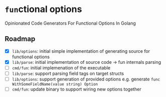 # `fun`ctional options

Opinionated Code Generators For Functional Options In Golang

## Roadmap

- [x] `lib/options`: initial simple implementation of generating source for functional options
- [x] `lib/parse`: initial implementation of source code -> fun internals parsing
- [ ] `cmd/fun`: initial implemenation of the executable
- [ ] `lib/parse`: support parsing field tags on target structs
- [ ] `lib/options`: support generation of provided options e.g. generate `func WithSomeFieldName(value string) Option`
- [ ] `cmd/fun`: update binary to support wiring new options together
